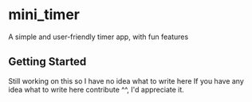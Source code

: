 # mini_timer

A simple and user-friendly timer app, with fun features

## Getting Started

Still working on this so I have no idea what to write here
If you have any idea what to write here contribute ^^, I'd appreciate it.
